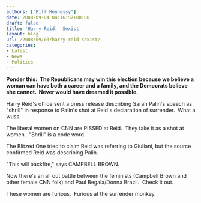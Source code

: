 ```yaml
---
authors: ["Bill Hennessy"]
date: 2008-09-04 04:16:57+00:00
draft: false
title: 'Harry Reid:  Sexist'
layout: blog
url: /2008/09/03/harry-reid-sexist/
categories:
- Latest
- News
- Politics
---
```


**Ponder this:  The Republicans may win this election because we believe a woman can have both a career and a family, and the Democrats believe she cannot.  Never would have dreamed it possible.**

Harry Reid's office sent a press release describing Sarah Palin's speech as "shrill" in response to Palin's shot at Reid's declaration of surrender.  What a wuss.

The liberal women on CNN are PISSED at Reid.  They take it as a shot at women.  "Shrill" is a code word.   

The Blitzed One tried to claim Reid was referring to Giuliani, but the source confirmed Reid was describing Palin.

"This will backfire," says CAMPBELL BROWN.

Now there's an all out battle between the feminists (Campbell Brown and other female CNN folk) and Paul Begala/Donna Brazil.  Check it out.

These women are furious.  Furious at the surrender monkey.
